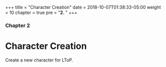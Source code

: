 +++
title = "Character Creation"
date = 2018-10-07T01:38:33-05:00
weight = 10
chapter = true
pre = "<b>2. </b>"
+++

### Chapter 2

# Character Creation

Create a new character for LToP.
